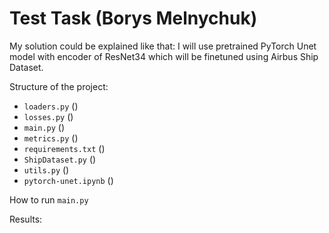 # Test Task (Borys Melnychuk)

My solution could be explained like that: I will use pretrained PyTorch Unet model with encoder of ResNet34 which will be finetuned using Airbus Ship Dataset.

Structure of the project:
- `loaders.py` ()
- `losses.py` ()
- `main.py` ()
- `metrics.py` ()
- `requirements.txt` ()
- `ShipDataset.py` ()
- `utils.py` ()
- `pytorch-unet.ipynb` ()

How to run `main.py`

Results: